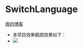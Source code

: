 # SwitchLanguage
[我的博客](http://blog.csdn.net/u011974987)  
* 本项目效果截图效果如下：
* ![](https://github.com/git-xuhao/SwitchLanguage/raw/master/SwitchLanguage/screenshot/language.gif)  
